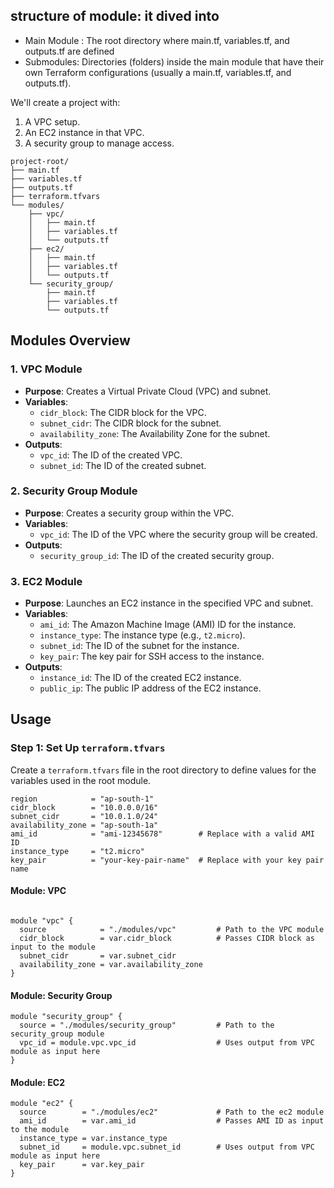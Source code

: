 ## structure of module: it dived into 
- Main Module : The root directory where main.tf, variables.tf, and outputs.tf are defined
- Submodules: Directories (folders) inside the main module that have their own Terraform configurations (usually a main.tf, variables.tf, and outputs.tf).


We'll create a project with:

1. A VPC setup.
2. An EC2 instance in that VPC.
3. A security group to manage access.

```
project-root/
├── main.tf
├── variables.tf
├── outputs.tf
├── terraform.tfvars
└── modules/
    ├── vpc/
    │   ├── main.tf
    │   ├── variables.tf
    │   └── outputs.tf
    ├── ec2/
    │   ├── main.tf
    │   ├── variables.tf
    │   └── outputs.tf
    └── security_group/
        ├── main.tf
        ├── variables.tf
        └── outputs.tf
```

## Modules Overview

### 1. VPC Module
- **Purpose**: Creates a Virtual Private Cloud (VPC) and subnet.
- **Variables**:
  - `cidr_block`: The CIDR block for the VPC.
  - `subnet_cidr`: The CIDR block for the subnet.
  - `availability_zone`: The Availability Zone for the subnet.
- **Outputs**:
  - `vpc_id`: The ID of the created VPC.
  - `subnet_id`: The ID of the created subnet.

### 2. Security Group Module
- **Purpose**: Creates a security group within the VPC.
- **Variables**:
  - `vpc_id`: The ID of the VPC where the security group will be created.
- **Outputs**:
  - `security_group_id`: The ID of the created security group.

### 3. EC2 Module
- **Purpose**: Launches an EC2 instance in the specified VPC and subnet.
- **Variables**:
  - `ami_id`: The Amazon Machine Image (AMI) ID for the instance.
  - `instance_type`: The instance type (e.g., `t2.micro`).
  - `subnet_id`: The ID of the subnet for the instance.
  - `key_pair`: The key pair for SSH access to the instance.
- **Outputs**:
  - `instance_id`: The ID of the created EC2 instance.
  - `public_ip`: The public IP address of the EC2 instance.

## Usage

### Step 1: Set Up `terraform.tfvars`

Create a `terraform.tfvars` file in the root directory to define values for the variables used in the root module.

```hcl
region            = "ap-south-1"
cidr_block        = "10.0.0.0/16"
subnet_cidr       = "10.0.1.0/24"
availability_zone = "ap-south-1a"
ami_id            = "ami-12345678"        # Replace with a valid AMI ID
instance_type     = "t2.micro"
key_pair          = "your-key-pair-name"  # Replace with your key pair name
```
#### Module: VPC
```

module "vpc" {
  source            = "./modules/vpc"         # Path to the VPC module
  cidr_block        = var.cidr_block          # Passes CIDR block as input to the module
  subnet_cidr       = var.subnet_cidr
  availability_zone = var.availability_zone
}
```
#### Module: Security Group

```
module "security_group" {
  source = "./modules/security_group"         # Path to the security_group module
  vpc_id = module.vpc.vpc_id                  # Uses output from VPC module as input here
}

```
#### Module: EC2
```
module "ec2" {
  source        = "./modules/ec2"             # Path to the ec2 module
  ami_id        = var.ami_id                  # Passes AMI ID as input to the module
  instance_type = var.instance_type
  subnet_id     = module.vpc.subnet_id        # Uses output from VPC module as input here
  key_pair      = var.key_pair
}

```
